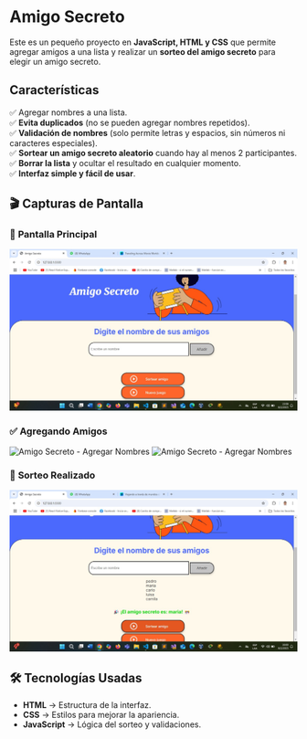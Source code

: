 #  Amigo Secreto

Este es un pequeño proyecto en **JavaScript, HTML y CSS** que permite agregar amigos a una lista y realizar un **sorteo del amigo secreto** para elegir un amigo secreto. 

## Características

✅ Agregar nombres a una lista.  
✅ **Evita duplicados** (no se pueden agregar nombres repetidos).  
✅ **Validación de nombres** (solo permite letras y espacios, sin números ni caracteres especiales).  
✅ **Sortear un amigo secreto aleatorio** cuando hay al menos 2 participantes.  
✅ **Borrar la lista** y ocultar el resultado en cualquier momento.  
✅ **Interfaz simple y fácil de usar**.


## 🎬 Capturas de Pantalla

### 🎯 **Pantalla Principal**
![Amigo Secreto - Inicio](assets/pantallazo.jpeg)

### ✅ **Agregando Amigos**
![Amigo Secreto - Agregar Nombres](assets/Añadir.jpeg)
![Amigo Secreto - Agregar Nombres](assets/añadir1.jpeg)

### 🎉 **Sorteo Realizado**
![Amigo Secreto - Sorteo](assets/sorteo.jpeg)

## 🛠️ **Tecnologías Usadas**

- **HTML** → Estructura de la interfaz.  
- **CSS** → Estilos para mejorar la apariencia.  
- **JavaScript** → Lógica del sorteo y validaciones.
